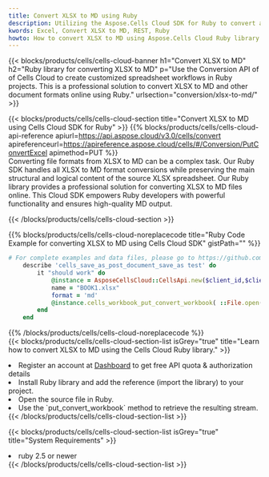 ```yaml
---
title: Convert XLSX to MD using Ruby 
description: Utilizing the Aspose.Cells Cloud SDK for Ruby to convert a XLSX format file to a MD format file. 
kwords: Excel, Convert XLSX to MD, REST, Ruby
howto: How to convert XLSX to MD using Aspose.Cells Cloud Ruby library.
---
```



{{< blocks/products/cells/cells-cloud-banner h1="Convert XLSX to MD" h2="Ruby library for converting XLSX to MD" p="Use the Conversion API of of Cells Cloud to create customized spreadsheet workflows in Ruby projects. This is a professional solution to convert XLSX to MD and other document formats online using Ruby." urlsection="conversion/xlsx-to-md/" >}}

{{< blocks/products/cells/cells-cloud-section  title="Convert XLSX to MD using Cells Cloud SDK for Ruby" >}}
{{% blocks/products/cells/cells-cloud-api-reference  apiurl=https://api.aspose.cloud/v3.0/cells/convert  apireferenceurl=https://apireference.aspose.cloud/cells/#/Conversion/PutConvertExcel  apimethod=PUT %}}
<br/>
Converting file formats from XLSX to MD can be a complex task. Our Ruby SDK handles all XLSX to MD format conversions while preserving the main structural and logical content of the source XLSX spreadsheet. Our Ruby library provides a professional solution for converting XLSX to MD files online. This Cloud SDK empowers Ruby developers with powerful functionality and ensures high-quality MD output.

{{< /blocks/products/cells/cells-cloud-section >}}

{{% blocks/products/cells/cells-cloud-noreplacecode title="Ruby Code Example for converting XLSX to MD using Cells Cloud SDK" gistPath="" %}}
 
```ruby
# For complete examples and data files, please go to https://github.com/aspose-cells-cloud/aspose-cells-cloud-ruby/
    describe 'cells_save_as_post_document_save_as test' do
        it "should work" do
            @instance = AsposeCellsCloud::CellsApi.new($client_id,$client_secret,"v3.0","https://api.aspose.cloud/")
            name = "BOOK1.xlsx"
            format = 'md'
            @instance.cells_workbook_put_convert_workbook( ::File.open(File.expand_path("data/"+name),"r")  {|io| io.read(io.size) },{:format=>format})     
        end
    end
```
 
{{% /blocks/products/cells/cells-cloud-noreplacecode  %}}
<br/>
{{< blocks/products/cells/cells-cloud-section-list isGrey="true"  title="Learn how to convert XLSX to MD using the Cells Cloud Ruby library." >}}
<li>Register an account at <a href="https://dashboard.aspose.cloud/">Dashboard</a> to get free API quota & authorization details</li>
<li>Install Ruby library and add the reference (import the library) to your project.</li>
<li>Open the source file in Ruby.</li>
<li>Use the `put_convert_workbook` method to retrieve the resulting stream.</li>
{{< /blocks/products/cells/cells-cloud-section-list >}}

{{< blocks/products/cells/cells-cloud-section-list isGrey="true"  title="System Requirements" >}}
<li>ruby 2.5 or newer</li>
{{< /blocks/products/cells/cells-cloud-section-list >}}
